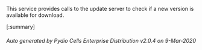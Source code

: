 






This service provides calls to the update server to check if a new version is available for download.

[:summary]

###### Auto generated by Pydio Cells Enterprise Distribution v2.0.4 on 9-Mar-2020
